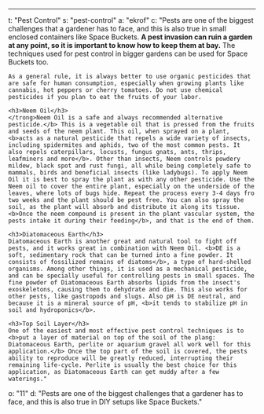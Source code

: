 ---
t: "Pest Control"
s: "pest-control"
a: "ekrof"
c: "Pests are one of the biggest challenges that a gardener has to face, and this is also true in small enclosed containers like Space Buckets. <b>A pest invasion can ruin a garden at any point, so it is important to know how to keep them at bay.</b> The techniques used for pest control in bigger gardens can be used for Space Buckets too.

    As a general rule, it is always better to use organic pesticides that are safe for human consumption, especially when growing plants like cannabis, hot peppers or cherry tomatoes. Do not use chemical pesticides if you plan to eat the fruits of your labor.

    <h3>Neem Oil</h3>
    </trong>Neem Oil is a safe and always recommended alternative pesticide.</b> This is a vegetable oil that is pressed from the fruits and seeds of the neem plant. This oil, when sprayed on a plant, <b>acts as a natural pesticide that repels a wide variety of insects, including spidermites and aphids, two of the most common pests. It also repels caterpillars, locusts, fungus gnats, ants, thrips, leafminers and more</b>. Other than insects, Neem controls powdery mildew, black spot and rust fungi, all while being completely safe to mammals, birds and beneficial insects (like ladybugs). To apply Neem Oil it is best to spray the plant as with any other pesticide. Use the Neem oil to cover the entire plant, especially on the underside of the leaves, where lots of bugs hide. Repeat the process every 3-4 days fro two weeks and the plant should be pest free. You can also spray the soil, as the plant will absorb and distribute it along its tissue. <b>Once the neem compound is present in the plant vascular system, the pests intake it during their feeding</b>, and that is the end of them.

    <h3>Diatomaceous Earth</h3>
    Diatomaceous Earth is another great and natural tool to fight off pests, and it works great in combination with Neem Oil. <b>DE is a soft, sedimentary rock that can be turned into a fine powder. It consists of fossilized remains of diatoms</b>, a type of hard-shelled organisms. Among other things, it is used as a mechanical pesticide, and can be specially useful for controlling pests in small spaces. The fine powder of Diatomaceous Earth absorbs lipids from the insect's exoskeletons, causing them to dehydrate and die. This also works for other pests, like gastropods and slugs. Also pH is DE neutral, and because it is a mineral source of pH, <b>it tends to stabilize pH in soil and hydroponics</b>.

    <h3>Top Soil Layer</h3>
    One of the easiest and most effective pest control techniques is to <b>put a layer of material on top of the soil of the plang: Diatomaceous Earth, perlite or aquarium gravel all work well for this application.</b> Once the top part of the soil is covered, the pests ability to reproduce will be greatly reduced, interrupting their remaining life-cycle. Perlite is usually the best choice for this application, as Diatomaceous Earth can get muddy after a few waterings."
o: "11"
d: "Pests are one of the biggest challenges that a gardener has to face, and this is also true in DIY setups like Space Buckets."